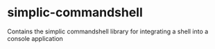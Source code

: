 # simplic-commandshell
Contains the simplic commandshell library for integrating a shell into a console application
